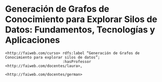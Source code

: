 # Generación de Grafos de Conocimiento para Explorar Silos de Datos: Fundamentos, Tecnologías y Aplicaciones

```
<http://faiweb.com/curso> rdfs:label “Generación de Grafos de Conocimiento para explorar silos de datos”;
                          :hasProfessor <http://faiweb.com/docentes/laura>,
                                        <http://faiweb.com/docentes/german>
```
